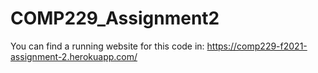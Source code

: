 # COMP229_Assignment2
You can find a running website for this code in:
    https://comp229-f2021-assignment-2.herokuapp.com/

